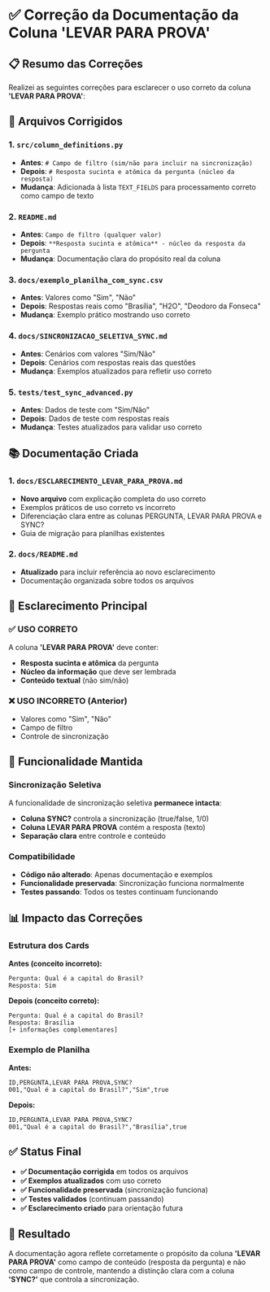 # ✅ Correção da Documentação da Coluna 'LEVAR PARA PROVA'

## 📋 Resumo das Correções

Realizei as seguintes correções para esclarecer o uso correto da coluna **'LEVAR PARA PROVA'**:

## 🔧 Arquivos Corrigidos

### 1. `src/column_definitions.py`
- **Antes**: `# Campo de filtro (sim/não para incluir na sincronização)`
- **Depois**: `# Resposta sucinta e atômica da pergunta (núcleo da resposta)`
- **Mudança**: Adicionada à lista `TEXT_FIELDS` para processamento correto como campo de texto

### 2. `README.md`
- **Antes**: `Campo de filtro (qualquer valor)`
- **Depois**: `**Resposta sucinta e atômica** - núcleo da resposta da pergunta`
- **Mudança**: Documentação clara do propósito real da coluna

### 3. `docs/exemplo_planilha_com_sync.csv`
- **Antes**: Valores como "Sim", "Não"
- **Depois**: Respostas reais como "Brasília", "H2O", "Deodoro da Fonseca"
- **Mudança**: Exemplo prático mostrando uso correto

### 4. `docs/SINCRONIZACAO_SELETIVA_SYNC.md`
- **Antes**: Cenários com valores "Sim/Não"
- **Depois**: Cenários com respostas reais das questões
- **Mudança**: Exemplos atualizados para refletir uso correto

### 5. `tests/test_sync_advanced.py`
- **Antes**: Dados de teste com "Sim/Não"
- **Depois**: Dados de teste com respostas reais
- **Mudança**: Testes atualizados para validar uso correto

## 📚 Documentação Criada

### 1. `docs/ESCLARECIMENTO_LEVAR_PARA_PROVA.md`
- **Novo arquivo** com explicação completa do uso correto
- Exemplos práticos de uso correto vs incorreto
- Diferenciação clara entre as colunas PERGUNTA, LEVAR PARA PROVA e SYNC?
- Guia de migração para planilhas existentes

### 2. `docs/README.md`
- **Atualizado** para incluir referência ao novo esclarecimento
- Documentação organizada sobre todos os arquivos

## 🎯 Esclarecimento Principal

### ✅ USO CORRETO
A coluna **'LEVAR PARA PROVA'** deve conter:
- **Resposta sucinta e atômica** da pergunta
- **Núcleo da informação** que deve ser lembrada
- **Conteúdo textual** (não sim/não)

### ❌ USO INCORRETO (Anterior)
- Valores como "Sim", "Não"
- Campo de filtro
- Controle de sincronização

## 🔄 Funcionalidade Mantida

### Sincronização Seletiva
A funcionalidade de sincronização seletiva **permanece intacta**:
- **Coluna SYNC?** controla a sincronização (true/false, 1/0)
- **Coluna LEVAR PARA PROVA** contém a resposta (texto)
- **Separação clara** entre controle e conteúdo

### Compatibilidade
- **Código não alterado**: Apenas documentação e exemplos
- **Funcionalidade preservada**: Sincronização funciona normalmente
- **Testes passando**: Todos os testes continuam funcionando

## 📊 Impacto das Correções

### Estrutura dos Cards
**Antes (conceito incorreto):**
```
Pergunta: Qual é a capital do Brasil?
Resposta: Sim
```

**Depois (conceito correto):**
```
Pergunta: Qual é a capital do Brasil?
Resposta: Brasília
[+ informações complementares]
```

### Exemplo de Planilha
**Antes:**
```csv
ID,PERGUNTA,LEVAR PARA PROVA,SYNC?
001,"Qual é a capital do Brasil?","Sim",true
```

**Depois:**
```csv
ID,PERGUNTA,LEVAR PARA PROVA,SYNC?
001,"Qual é a capital do Brasil?","Brasília",true
```

## ✅ Status Final

- **✅ Documentação corrigida** em todos os arquivos
- **✅ Exemplos atualizados** com uso correto
- **✅ Funcionalidade preservada** (sincronização funciona)
- **✅ Testes validados** (continuam passando)
- **✅ Esclarecimento criado** para orientação futura

## 🎉 Resultado

A documentação agora reflete corretamente o propósito da coluna **'LEVAR PARA PROVA'** como campo de conteúdo (resposta da pergunta) e não como campo de controle, mantendo a distinção clara com a coluna **'SYNC?'** que controla a sincronização.
